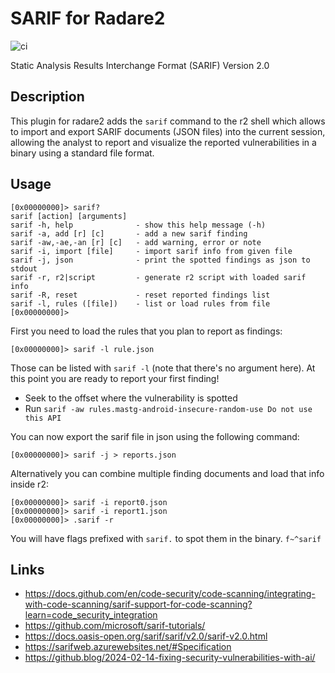 # SARIF for Radare2

![ci](https://github.com/radareorg/r2sarif/actions/workflows/ci.yml/badge.svg?branch=master)

Static Analysis Results Interchange Format (SARIF) Version 2.0

## Description

This plugin for radare2 adds the `sarif` command to the r2 shell which allows
to import and export SARIF documents (JSON files) into the current session,
allowing the analyst to report and visualize the reported vulnerabilities in
a binary using a standard file format.

## Usage

```
[0x00000000]> sarif?
sarif [action] [arguments]
sarif -h, help              - show this help message (-h)
sarif -a, add [r] [c]       - add a new sarif finding
sarif -aw,-ae,-an [r] [c]   - add warning, error or note
sarif -i, import [file]     - import sarif info from given file
sarif -j, json              - print the spotted findings as json to stdout
sarif -r, r2|script         - generate r2 script with loaded sarif info
sarif -R, reset             - reset reported findings list
sarif -l, rules ([file])    - list or load rules from file
[0x00000000]>
```

First you need to load the rules that you plan to report as findings:

```
[0x00000000]> sarif -l rule.json
```

Those can be listed with `sarif -l` (note that there's no argument here). At
this point you are ready to report your first finding!

* Seek to the offset where the vulnerability is spotted
* Run `sarif -aw rules.mastg-android-insecure-random-use Do not use this API`

You can now export the sarif file in json using the following command:

```
[0x00000000]> sarif -j > reports.json
```

Alternatively you can combine multiple finding documents and load that info inside r2:

```
[0x00000000]> sarif -i report0.json
[0x00000000]> sarif -i report1.json
[0x00000000]> .sarif -r
```

You will have flags prefixed with `sarif.` to spot them in the binary. `f~^sarif`

## Links

* https://docs.github.com/en/code-security/code-scanning/integrating-with-code-scanning/sarif-support-for-code-scanning?learn=code_security_integration
* https://github.com/microsoft/sarif-tutorials/
* https://docs.oasis-open.org/sarif/sarif/v2.0/sarif-v2.0.html
* https://sarifweb.azurewebsites.net/#Specification
* https://github.blog/2024-02-14-fixing-security-vulnerabilities-with-ai/

